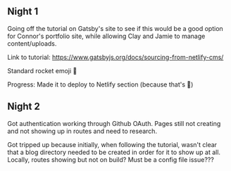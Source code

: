 ## Night 1

Going off the tutorial on Gatsby's site to see if this would be a good option for Connor's portfolio site, while allowing Clay and Jamie to manage content/uploads.

Link to tutorial: https://www.gatsbyjs.org/docs/sourcing-from-netlify-cms/

Standard rocket emoji 🚀

Progress: Made it to deploy to Netlify section (because that's 🍰)

## Night 2

Got authentication working through Github OAuth. Pages still not creating and not showing up in routes and need to research.

Got tripped up because initially, when following the tutorial, wasn't clear that a blog directory needed to be created in order for it to show up at all. Locally, routes showing but not on build? Must be a config file issue???
